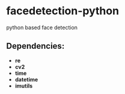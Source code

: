 # facedetection-python
 python based face detection
 
 ## Dependencies:
 - **re**
 - **cv2**
 - **time**
 - **datetime**
 - **imutils**
 
